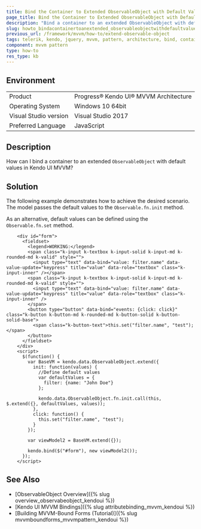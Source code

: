 ```yaml
---
title: Bind the Container to Extended ObservableObject with Default Values in MVVM
page_title: Bind the Container to Extended ObservableObject with Default Values in MVVM
description: "Bind a container to an extended ObservableObject with default values in Kendo UI MVVM."
slug: howto_bindacontainertoanextended_observableobjectwithdefaultvalues_mvvm
previous_url: /framework/mvvm/how-to/extend-observable-object
tags: telerik, kendo, jquery, mvvm, pattern, architecture, bind, container, to, extended, observableobject, with, default, values
component: mvvm pattern
type: how-to
res_type: kb
---
```


## Environment

<table>
 <tr>
  <td>Product</td>
  <td>Progress® Kendo UI® MVVM Architecture</td>
 </tr>
 <tr>
  <td>Operating System</td>
  <td>Windows 10 64bit</td>
 </tr>
 <tr>
  <td>Visual Studio version</td>
  <td>Visual Studio 2017</td>
 </tr>
 <tr>
  <td>Preferred Language</td>
  <td>JavaScript</td>
 </tr>
</table>

## Description

How can I bind a container to an extended `ObservableObject` with default values in Kendo UI MVVM?

## Solution

The following example demonstrates how to achieve the desired scenario. The model passes the default values to the `Observable.fn.init` method.

As an alternative, default values can be defined using the `Observable.fn.set` method.

```dojo
    <div id="form">
      <fieldset>
        <legend>WORKING:</legend>
        <span class="k-input k-textbox k-input-solid k-input-md k-rounded-md k-valid" style="">
          <input type="text" data-bind="value: filter.name" data-value-update="keypress" title="value" data-role="textbox" class="k-input-inner" /></span>
        <span class="k-input k-textbox k-input-solid k-input-md k-rounded-md k-valid" style="">
          <input type="text" data-bind="value: filter.name" data-value-update="keypress" title="value" data-role="textbox" class="k-input-inner" />
        </span>
        <button type="button" data-bind="events: {click: click}" class="k-button k-button-md k-rounded-md k-button-solid k-button-solid-base">
          <span class="k-button-text">this.set("filter.name", "test");</span>
        </button>
      </fieldset>
    </div>
    <script>
      $(function() {
        var BaseVM = kendo.data.ObservableObject.extend({
          init: function(values) {
            //Define default values
            var defaultValues = {
              filter: {name: "John Doe"}
            };

            kendo.data.ObservableObject.fn.init.call(this, $.extend({}, defaultValues, values));
          },
          click: function() {
            this.set("filter.name", "test");
          }
        });

        var viewModel2 = BaseVM.extend({});

        kendo.bind($("#form"), new viewModel2());
      });
    </script>
```

## See Also

* [ObservableObject Overview]({% slug overview_observabeobject_kendoui %})
* [Kendo UI MVVM Bindings]({% slug attributebinding_mvvm_kendoui %})
* [Building MVVM-Bound Forms (Tutorial)]({% slug mvvmboundforms_mvvmpattern_kendoui %})
